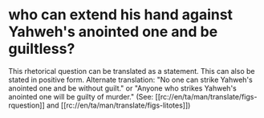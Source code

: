 # who can extend his hand against Yahweh's anointed one and be guiltless?

This rhetorical question can be translated as a statement. This can also be stated in positive form. Alternate translation: "No one can strike Yahweh's anointed one and be without guilt." or "Anyone who strikes Yahweh's anointed one will be guilty of murder." (See: [[rc://en/ta/man/translate/figs-rquestion]] and [[rc://en/ta/man/translate/figs-litotes]])

